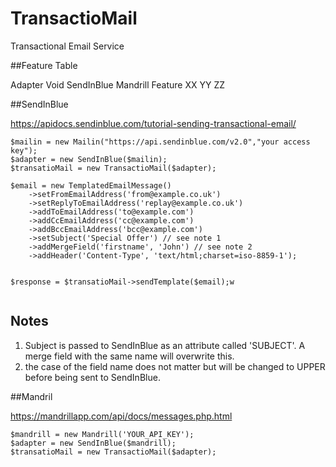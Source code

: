 # TransactioMail
Transactional Email Service


##Feature Table

Adapter Void    SendInBlue  Mandrill
Feature
XX
YY
ZZ


##SendInBlue

https://apidocs.sendinblue.com/tutorial-sending-transactional-email/

```
$mailin = new Mailin("https://api.sendinblue.com/v2.0","your access key");
$adapter = new SendInBlue($mailin);
$transatioMail = new TransactioMail($adapter);
 
$email = new TemplatedEmailMessage()
    ->setFromEmailAddress('from@example.co.uk')
    ->setReplyToEmailAddress('replay@example.co.uk')
    ->addToEmailAddress('to@example.com')
    ->addCcEmailAddress('cc@example.com')
    ->addBccEmailAddress('bcc@example.com')
    ->setSubject('Special Offer') // see note 1
    ->addMergeField('firstname', 'John') // see note 2
    ->addHeader('Content-Type', 'text/html;charset=iso-8859-1');
    
    
$response = $transatioMail->sendTemplate($email);w
 
```


Notes
---

1) Subject is passed to SendInBlue as an attribute called 'SUBJECT'. A merge field with the same name will overwrite this.
2) the case of the field name does not matter but will be changed to UPPER before being sent to SendInBlue.


##Mandril

https://mandrillapp.com/api/docs/messages.php.html

```
$mandrill = new Mandrill('YOUR_API_KEY');
$adapter = new SendInBlue($mandrill);
$transatioMail = new TransactioMail($adapter);

